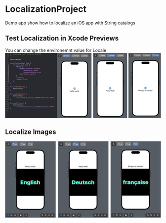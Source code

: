 # LocalizationProject
Demo app show how to localize an iOS app with String catalogs

## Test Localization in Xcode Previews
You can change the environemnt value for Locale
![](/images/xcode-preview-locale.jpg)

## Localize Images
![](/images/swiftui-image-localization.jpg)
